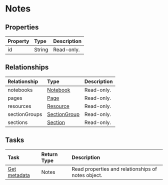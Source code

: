 # Notes



## Properties
| Property	   | Type	|Description|
|:---------------|:--------|:----------|
|id|String| Read-only.|

## Relationships
| Relationship | Type	|Description|
|:---------------|:--------|:----------|
|notebooks|[Notebook](notebook.md)| Read-only.|
|pages|[Page](page.md)| Read-only.|
|resources|[Resource](resource.md)| Read-only.|
|sectionGroups|[SectionGroup](sectiongroup.md)| Read-only.|
|sections|[Section](section.md)| Read-only.|

## Tasks

| Task		   | Return Type	|Description|
|:---------------|:--------|:----------|
|[Get metadata](../api/notes_get.md) | Notes |Read properties and relationships of notes object.|
